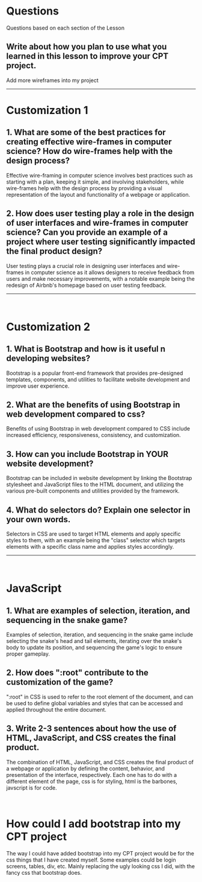 <!--Start of Website Content-->
<html>
    <head>
    <link rel="stylesheet" href="questions.css">
    </head>
    <body>
<div class="index-header">
    <h1>Questions</h1>
    <p>Questions based on each section of the Lesson</p>
</div>

<!--Answer the QUESTIONS based on the lesson provided-->
<div>

<h2>Write about how you plan to use what you learned in this lesson to improve your CPT project.</h2>
<p>Add more wireframes into my project</p>

<hr>

<h1>Customization 1</h1>

<h2>1. What are some of the best practices for creating effective wire-frames in computer science? How do wire-frames help with the design process?</h2>
<p>Effective wire-framing in computer science involves best practices such as starting with a plan, keeping it simple, and involving stakeholders, while wire-frames help with the design process by providing a visual representation of the layout and functionality of a webpage or application.</p>
<h2>2. How does user testing play a role in the design of user interfaces and wire-frames in computer science? Can you provide an example of a project where user testing significantly impacted the final product design?</h2>
<p>User testing plays a crucial role in designing user interfaces and wire-frames in computer science as it allows designers to receive feedback from users and make necessary improvements, with a notable example being the redesign of Airbnb's homepage based on user testing feedback.</p>

<hr>
<br>

<h1>Customization 2</h1>

<h2>1. What is Bootstrap and how is it useful n developing websites?</h2>
<p>Bootstrap is a popular front-end framework that provides pre-designed templates, components, and utilities to facilitate website development and improve user experience.</p>
<h2>2. What are the benefits of using Bootstrap in web development compared to css?</h2>
<p>Benefits of using Bootstrap in web development compared to CSS include increased efficiency, responsiveness, consistency, and customization.</p>
<h2>3. How can you include Bootstrap in YOUR website development?</h2>
<p>Bootstrap can be included in website development by linking the Bootstrap stylesheet and JavaScript files to the HTML document, and utilizing the various pre-built components and utilities provided by the framework.</p>
<h2>4. What do selectors do? Explain one selector in your own words.</h2>
<p>Selectors in CSS are used to target HTML elements and apply specific styles to them, with an example being the "class" selector which targets elements with a specific class name and applies styles accordingly.</p>

<hr>
<br>
<h1>JavaScript</h1>

<h2>1. What are examples of selection, iteration, and sequencing in the snake game?</h2>
<p>Examples of selection, iteration, and sequencing in the snake game include selecting the snake's head and tail elements, iterating over the snake's body to update its position, and sequencing the game's logic to ensure proper gameplay.</p>
<h2>2. How does ":root" contribute to the customization of the game?</h2>
<p>":root" in CSS is used to refer to the root element of the document, and can be used to define global variables and styles that can be accessed and applied throughout the entire document.</p>
<h2>3. Write 2-3 sentences about how the use of HTML, JavaScript, and CSS creates the final product.</h2>
<p>The combination of HTML, JavaScript, and CSS creates the final product of a webpage or application by defining the content, behavior, and presentation of the interface, respectively. Each one has to do with a different element of the page, css is for styling, html is the barbones, javscript is for code.</p>

<br>
<h1> How could I add bootstrap into my CPT project</h1>
<p> The way I could have added bootstrap into my CPT project would be for the css things that I have created myself. Some examples could be login screens, tables, div, etc. Mainly replacing the ugly looking css I did, with the fancy css that bootstrap does.</p>
</div>
</body>
